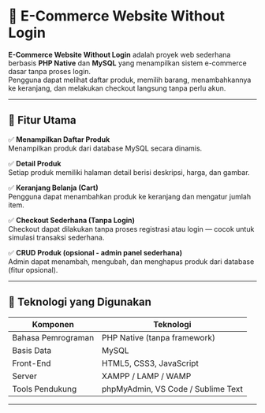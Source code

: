 # 🛒 E-Commerce Website Without Login

**E-Commerce Website Without Login** adalah proyek web sederhana berbasis **PHP Native** dan **MySQL** yang menampilkan sistem e-commerce dasar tanpa proses login.  
Pengguna dapat melihat daftar produk, memilih barang, menambahkannya ke keranjang, dan melakukan checkout langsung tanpa perlu akun.

---

## 🚀 Fitur Utama

✅ **Menampilkan Daftar Produk**  
Menampilkan produk dari database MySQL secara dinamis.

✅ **Detail Produk**  
Setiap produk memiliki halaman detail berisi deskripsi, harga, dan gambar.

✅ **Keranjang Belanja (Cart)**  
Pengguna dapat menambahkan produk ke keranjang dan mengatur jumlah item.

✅ **Checkout Sederhana (Tanpa Login)**  
Checkout dapat dilakukan tanpa proses registrasi atau login — cocok untuk simulasi transaksi sederhana.

✅ **CRUD Produk (opsional - admin panel sederhana)**  
Admin dapat menambah, mengubah, dan menghapus produk dari database (fitur opsional).

---

## 🧱 Teknologi yang Digunakan

| Komponen | Teknologi |
|-----------|------------|
| Bahasa Pemrograman | PHP Native (tanpa framework) |
| Basis Data | MySQL |
| Front-End | HTML5, CSS3, JavaScript |
| Server | XAMPP / LAMP / WAMP |
| Tools Pendukung | phpMyAdmin, VS Code / Sublime Text |

---
